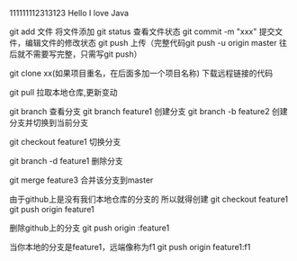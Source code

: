 111111112313123
Hello I love Java

git add 文件 将文件添加
git status 查看文件状态
git commit -m "xxx" 提交文件，编辑文件的修改状态
git push  上传（完整代码git push -u origin master 往后就不需要写完整，只需写git push）

git clone xx(如果项目重名，在后面多加一个项目名称)  下载远程链接的代码

git pull 拉取本地仓库,更新变动

git branch 查看分支
git branch feature1 创建分支
git branch -b feature2 创建分支并切换到当前分支

git checkout feature1 切换分支

git branch -d feature1 删除分支

git merge feature3 合并该分支到master

由于github上是没有我们本地仓库的分支的
所以就得创建
git checkout feature1
git push origin feature1

删除github上的分支
git push origin :feature1

当你本地的分支是feature1，远端像称为f1
git push origin feature1:f1

